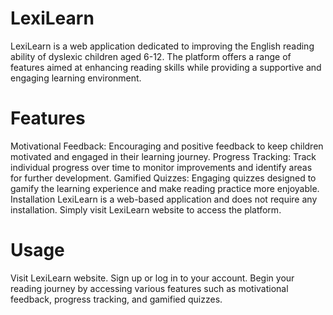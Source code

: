 # LexiLearn
LexiLearn is a web application dedicated to improving the English reading ability of dyslexic children aged 6-12. The platform offers a range of features aimed at enhancing reading skills while providing a supportive and engaging learning environment.

# Features
Motivational Feedback: Encouraging and positive feedback to keep children motivated and engaged in their learning journey.
Progress Tracking: Track individual progress over time to monitor improvements and identify areas for further development.
Gamified Quizzes: Engaging quizzes designed to gamify the learning experience and make reading practice more enjoyable.
Installation
LexiLearn is a web-based application and does not require any installation. Simply visit LexiLearn website to access the platform.

# Usage
Visit LexiLearn website.
Sign up or log in to your account.
Begin your reading journey by accessing various features such as motivational feedback, progress tracking, and gamified quizzes.
